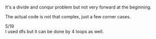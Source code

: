 It's a divide and conqur problem but not very forward at the beginning.

The actual code is not that complex, just a few corner cases.

5/19\
I used dfs but it can be done by 4 loops as well.
